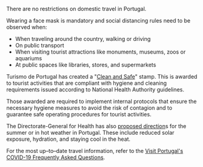 There are no restrictions on domestic travel in Portugal.

Wearing a face mask is mandatory and social distancing rules need to be observed when:

- When traveling around the country, walking or driving
- On public transport
- When visiting tourist attractions like monuments, museums, zoos or aquariums
- At public spaces like libraries, stores, and supermarkets

Turismo de Portugal has created a "[Clean and Safe](https://portugalcleanandsafe.com/en)" stamp. This is awarded to tourist activities that are compliant with hygiene and cleaning requirements issued according to National Health Authority guidelines.

Those awarded are required to implement internal protocols that ensure the necessary hygiene measures to avoid the risk of contagion and to guarantee safe operating procedures for tourist activities.

The Directorate-General for Health has also [proposed direction](https://www.visitportugal.com/en/content/covid-19-health-advice)s for the summer or in hot weather in Portugal. These include reduced solar exposure, hydration, and staying cool in the heat.

For the most up–to–date travel information, refer to the [Visit Portugal's COVID-19 Frequently Asked Questions](https://www.visitportugal.com/en/node/421189).
